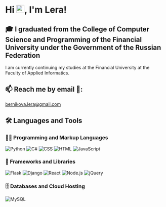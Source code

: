 # Hi <img src="https://media.giphy.com/media/hvRJCLFzcasrR4ia7z/giphy.gif" width="25px">, I'm Lera!

## 🎓 I graduated from the College of Computer Science and Programming of the Financial University under the Government of the Russian Federation
I am currently continuing my studies at the Financial University at the Faculty of Applied Informatics.

## 📫 Reach me by email 📧: 
<bernikova.lera@gmail.com>

<summary><h2>🛠️ Languages and Tools</h2></summary>
<h3>👨‍💻 Programming and Markup Languages</h3>
<p>
      <a"><img alt="Python" src="https://img.shields.io/badge/python%20-%2314354C.svg?&style=for-the-badge&logo=python&logoColor=white"></a>
      <a><img alt="C#" src="https://img.shields.io/badge/c%23-%23239120.svg?style=for-the-badge&logo=c-sharp&logoColor=white"></a>
      <a><img alt="CSS" src="https://img.shields.io/badge/css3%20-%231572B6.svg?&style=for-the-badge&logo=css3&logoColor=white"></a>
      <a><img alt="HTML" src="https://img.shields.io/badge/html5%20-%23E34F26.svg?&style=for-the-badge&logo=html5&logoColor=white"></a>
      <a><img alt="JavaScript" src="https://img.shields.io/badge/javascript%20-%23323330.svg?&style=for-the-badge&logo=javascript&logoColor=%23F7DF1E"></a>
      
<h3>🧰 Frameworks and Libraries</h3>

  <p>
      <a><img alt="Flask" src="https://img.shields.io/badge/flask%20-%23000.svg?&style=for-the-badge&logo=flask&logoColor=white"></a>
      <a><img alt="Django" src="https://img.shields.io/badge/django%20-%23092E20.svg?&style=for-the-badge&logo=django&logoColor=white"></a>
      <a><img alt="React" src="https://img.shields.io/badge/react%20-%2320232a.svg?&style=for-the-badge&logo=react&logoColor=%2361DAFB"></a>
      <a><img alt="Node.js" src="https://img.shields.io/badge/node.js%20-%2343853D.svg?&style=for-the-badge&logo=node.js&logoColor=white"></a>
      <a><img alt="jQuery" src="https://img.shields.io/badge/jquery%20-%230769AD.svg?&style=for-the-badge&logo=jquery&logoColor=white"></a>
  </p>

  <h3>🗄️ Databases and Cloud Hosting</h3>

  <p>
      <a><img alt="MySQL" src="https://img.shields.io/badge/mysql-%2300f.svg?&style=for-the-badge&logo=mysql&logoColor=white"></a>
  </p>

</p>

<br />


